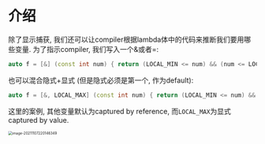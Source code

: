 # 介绍

除了显示捕获, 我们还可以让compiler根据lambda体中的代码来推断我们要用哪些变量. 为了指示compiler, 我们写入一个&或者=:

```cpp
auto f = [&] (const int num) { return (LOCAL_MIN <= num) && (num <= LOCAL_MAX); };
```

也可以混合隐式+显式 (但是隐式必须是第一个, 作为default):

```cpp
auto f = [&, LOCAL_MAX] (const int num) { return (LOCAL_MIN <= num) && (num <= LOCAL_MAX); };
```

这里的案例, 其他变量默认为captured by reference, 而`LOCAL_MAX`为显式captured by value.

<img src="D:\dev\AllNote\.mdnote\assets\image-20211107220146349.png" alt="image-20211107220146349" style="zoom:50%;" />

